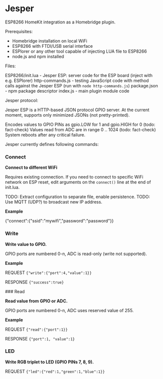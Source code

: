 # Jesper

ESP8266 HomeKit integration as a Homebridge plugin.

Prerequisites:

- Homebridge installation on local WiFi
- ESP8266 with FTDI/USB serial interface
- ESPlorer or any other tool capable of injecting LUA file to ESP8266
- node.js and npm installed

Files:

ESP8266/init.lua    - Jesper ESP: server code for the ESP board (inject with e.g. ESPlorer)
http-commands.js    - testing JavaScript code with method calls against the Jesper ESP (run with `node http-commands.js`)
package.json        - npm package descriptor
index.js            - main plugin module code


Jesper protocol:

Jesper ESP is a HTTP-based JSON protocol GPIO server. At the current moment,
supports only minimized JSONs (not pretty-printed).

Encodes values to GPIO PINs as gpio.LOW for 1 and gpio.HIGH for 0 (todo: fact-check)
Values read from ADC are in range 0 .. 1024 (todo: fact-check)
System reboots after any critical failure.

Jesper currently defines following commands:

### Connect

__Connect to different WiFi__

Requires existing connection. If you need to connect to specific WiFi network on ESP reset, edit arguments on the `connect()` line at the end of init.lua.

TODO: Extract configuration to separate file, enable persistence.
TODO: Use MQTT (UDP?) to broadcast new IP address.

**Example**

{"connect":{"ssid":"mywifi","password":"password"}}


### Write

__Write value to GPIO.__

GPIO ports are numbered 0-n, ADC is read-only (write not supported).

**Example**

REQUEST
`{"write":{"port":4,"value":1}}`

RESPONSE
`{"success":true}`


### Read

__Read value from GPIO or ADC.__

GPIO ports are numbered 0-n, ADC uses reserved value of 255.

**Example**

REQUEST
`{"read":{"port":1}}`

RESPONSE
`{"port":1, "value":1}`


### LED

__Write RGB triplet to LED (GPIO PINs 7, 8, 9).__

REQUEST
`{"led":{"red":1,"green":1,"blue":1}}`
